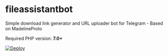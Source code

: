 # fileassistantbot
Simple download link generator and URL uploader bot for Telegram - Based on MadelineProto

Required PHP version: **7.0+**

[![Deploy](https://www.herokucdn.com/deploy/button.svg)](https://heroku.com/deploy?template=https://gitlab.com/Vijay63/fileassistantbot)

